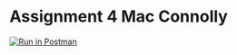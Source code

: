 # Assignment 4 Mac Connolly
[![Run in Postman](https://run.pstmn.io/button.svg)](https://app.getpostman.com/run-collection/9afb7bc34057e311d7df)
